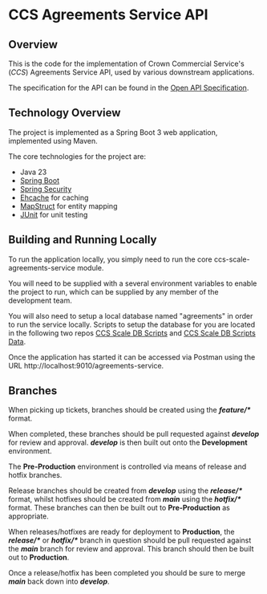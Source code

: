 CCS Agreements Service API
===========

Overview
--------
This is the code for the implementation of Crown Commercial Service's (_CCS_)
Agreements Service API, used by various downstream applications.

The specification for the API can be found in the [Open API Specification][].

Technology Overview
---------
The project is implemented as a Spring Boot 3 web application, implemented using Maven.

The core technologies for the project are:

* Java 23
* [Spring Boot][]
* [Spring Security][]
* [Ehcache][] for caching
* [MapStruct][] for entity mapping
* [JUnit][] for unit testing

Building and Running Locally
----------------------------
To run the application locally, you simply need to run the core ccs-scale-agreements-service module.

You will need to be supplied with a several environment variables to enable the project to run, which can be supplied by any member of the development team.

You will also need to setup a local database named "agreements" in order to run the service locally.  Scripts to setup the database for you are located in the following two repos [CCS Scale DB Scripts][] and [CCS Scale DB Scripts Data][].

Once the application has started it can be accessed via Postman using the URL http://localhost:9010/agreements-service.

Branches
--------
When picking up tickets, branches should be created using the **_feature/*_** format.

When completed, these branches should be pull requested against _**develop**_ for review and approval.  _**develop**_ is then built out onto the **Development** environment.

The **Pre-Production** environment is controlled via means of release and hotfix branches.

Release branches should be created from _**develop**_ using the **_release/*_** format, whilst hotfixes should be created from _**main**_ using the **_hotfix/*_** format.  These branches can then be built out to **Pre-Production** as appropriate.

When releases/hotfixes are ready for deployment to **Production**, the **_release/*_** or **_hotfix/*_** branch in question should be pull requested against the _**main**_ branch for review and approval.  This branch should then be built out to **Production**.

Once a release/hotfix has been completed you should be sure to merge _**main**_ back down into _**develop**_.

[Spring Boot]: https://spring.io/projects/spring-boot
[Spring Security]: https://spring.io/projects/spring-security
[JUnit]: https://junit.org/junit5/
[Ehcache]: https://www.ehcache.org/
[MapStruct]: https://mapstruct.org/
[Open API Specification]: https://github.com/Crown-Commercial-Service/ccs-scale-api-definitions/blob/master/agreements/agreements-service.yaml
[CCS Scale DB Scripts]: https://github.com/Crown-Commercial-Service/ccs-scale-db-scripts
[CCS Scale DB Scripts Data]: https://github.com/Crown-Commercial-Service/ccs-scale-db-scripts-data